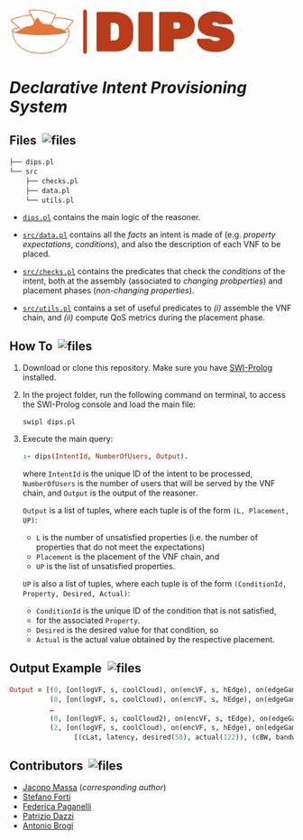 <picture>
    <source media="(prefers-color-scheme: dark)" srcset="img/logo-dark.png"><img width=400 alt="dips-logo" src="img/logo.png"/>
</picture>

# _Declarative Intent Provisioning System_

## Files &nbsp;<picture><source media="(prefers-color-scheme: dark)" srcset="https://cdn-icons-png.flaticon.com/512/2822/2822755.png"><img width="20" height="20" alt="files" src="https://cdn-icons-png.flaticon.com/512/2822/2822584.png"/>
</picture>

```bash
├── dips.pl
└── src
    ├── checks.pl
    ├── data.pl
    └── utils.pl
```

 - [`dips.pl`](dips.pl) contains the main logic of the reasoner.

 - [`src/data.pl`](src/data.pl) contains all the _facts_ an intent is made of (e.g. _property expectations_, _conditions_), and also the description of each VNF to be placed.

 - [`src/checks.pl`](src/checks.pl) contains the predicates that check the _conditions_ of the intent, both at the assembly (associated to _changing probperties_) and placement phases (_non-changing properties_).

 - [`src/utils.pl`](src/utils.pl) contains a set of useful predicates to _(i)_ assemble the VNF chain, and _(ii)_ compute QoS metrics during the placement phase.


 ## How To &nbsp;<picture><source media="(prefers-color-scheme: dark)" srcset="https://cdn-icons-png.flaticon.com/512/2666/2666505.png"><img width="20" height="20" alt="files" src="https://cdn-icons-png.flaticon.com/512/2666/2666469.png">
</picture>

1. Download or clone this repository. Make sure you have [SWI-Prolog](https://www.swi-prolog.org/download/stable) installed.

2. In the project folder, run the following command on terminal, to access the SWI-Prolog console and load the main file:
    ```console 
    swipl dips.pl
    ```

3. Execute the main query:
    ```prolog
    :- dips(IntentId, NumberOfUsers, Output).
    ```

    where `IntentId` is the unique ID of the intent to be processed, `NumberOfUsers` is the number of users that will be served by the VNF chain, and `Output` is the output of the reasoner.

    `Output` is a list of tuples, where each tuple is of the form `(L, Placement, UP)`:
    - `L` is the number of unsatisfied properties (i.e. the number of properties that do not meet the expectations) 
    - `Placement` is the placement of the VNF chain, and
    - `UP` is the list of unsatisfied properties.

    `UP` is also a list of tuples, where each tuple is of the form `(ConditionId, Property, Desired, Actual)`: 
    - `ConditionId` is the unique ID of the condition that is not satisfied, 
    - for the associated `Property`. 
    - `Desired` is the desired value for that condition, so 
    - `Actual` is the actual value obtained by the respective placement.

## Output Example &nbsp;<picture><source media="(prefers-color-scheme: dark)" srcset="https://cdn-icons-png.flaticon.com/512/3488/3488340.png"><img width="20" height="20" alt="files" src="https://cdn-icons-png.flaticon.com/512/3488/3488804.png"></picture>

```prolog
Output = [(0, [on(logVF, s, coolCloud), on(encVF, s, hEdge), on(edgeGamingVF, m, node42), on(encVF, s, tEdge), on(cloudGamingVF, s, coolCloud)], []),
          (0, [on(logVF, s, coolCloud), on(encVF, s, hEdge), on(edgeGamingVF, m, node42), on(encVF, s, tEdge), on(cloudGamingVF, s, coolCloud2)], []), 
          …
          (0, [on(logVF, s, coolCloud2), on(encVF, s, tEdge), on(edgeGamingVF, m, node42), on(encVF, s, tEdge), on(cloudGamingVF, s, coolCloud2)], []), 
          (2, [on(logVF, s, coolCloud), on(encVF, s, hEdge), on(edgeGamingVF, m, hEdge), on(encVF, s, hEdge), on(cloudGamingVF, s, coolCloud)], 
                [(cLat, latency, desired(50), actual(122)), (cBW, bandwidth, desired(30), actual(20))])].

```

## Contributors &nbsp;<picture><source media="(prefers-color-scheme: dark)" srcset="https://cdn-icons-png.flaticon.com/512/3369/3369157.png"><img width="20" height="20" alt="files" src="https://cdn-icons-png.flaticon.com/512/3369/3369137.png"></picture>

 - [Jacopo Massa](https://pages.di.unipi.it/massa) (_corresponding author_)
 - [Stefano Forti](http://pages.di.unipi.it/forti)
 - [Federica Paganelli](http://pages.di.unipi.it/paganelli)
 - [Patrizio Dazzi](http://pages.di.unipi.it/dazzi)
 - [Antonio Brogi](http://pages.di.unipi.it/brogi)



